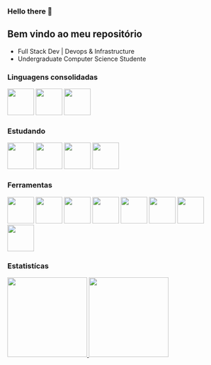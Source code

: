 ### Hello there 👋
## Bem vindo ao meu repositório

- Full Stack Dev | Devops & Infrastructure
- Undergraduate Computer Science Studente
### Linguagens consolidadas


<p>
<img src="https://cdn.jsdelivr.net/gh/devicons/devicon/icons/java/java-original-wordmark.svg"  width="60" height="60" />
<img src="https://cdn.jsdelivr.net/gh/devicons/devicon/icons/python/python-original-wordmark.svg" width="60" height="60"/>
<img src="https://cdn.jsdelivr.net/gh/devicons/devicon/icons/javascript/javascript-plain.svg" width="60" height= "60" />


<p>

### Estudando
 <p>
  <img src="https://cdn.jsdelivr.net/gh/devicons/devicon/icons/angularjs/angularjs-original-wordmark.svg" width="60" height="60" />
  <img src="https://cdn.jsdelivr.net/gh/devicons/devicon/icons/kotlin/kotlin-original-wordmark.svg" width="60" height="60" />
  <img src="https://cdn.jsdelivr.net/gh/devicons/devicon/icons/android/android-plain.svg" width="60" height="60" />
  <img src="https://cdn.jsdelivr.net/gh/devicons/devicon/icons/flutter/flutter-original.svg" width="60" height="60" />

<p>
  

  
### Ferramentas


<p>
<img src="https://cdn.jsdelivr.net/gh/devicons/devicon/icons/spring/spring-original.svg"   width="60" height="60"/>
<img src="https://cdn.jsdelivr.net/gh/devicons/devicon/icons/bash/bash-plain.svg" width="60" height="60" />
<img src="https://cdn.jsdelivr.net/gh/devicons/devicon/icons/debian/debian-plain-wordmark.svg" width="60" height="60" />
<img src="https://cdn.jsdelivr.net/gh/devicons/devicon/icons/docker/docker-original-wordmark.svg" width="60" height="60"/>
<img src="https://cdn.jsdelivr.net/gh/devicons/devicon/icons/git/git-plain.svg" width="60" height="60" />
  <img src="https://docs.ansible.com/favicon.ico" width="60" height="60" />
<img src="https://cdn.jsdelivr.net/gh/devicons/devicon/icons/vuejs/vuejs-original-wordmark.svg" width="60" height="60"/>
  <img src="https://cdn.jsdelivr.net/gh/devicons/devicon/icons/stylus/stylus-original.svg" width="60" height="60"/>

  




<p>
                                                                                                                  
### Estatistícas


<a href="https://github.com/mpirixan">
<img height="180em" src="https://github-readme-stats.vercel.app/api/top-langs/?username=mpirixan&layout=compact&langs_count=7&theme=dracula"/>
<img height="180em" src="https://github-readme-stats.vercel.app/api?username=mpirixan&show_icons=true&theme=dracula&include_all_commits=true&count_private=true"/>

</div>
